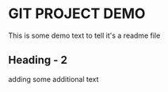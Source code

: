 # GIT PROJECT DEMO

This is some demo text to tell it's a readme file

## Heading - 2

adding some additional text
